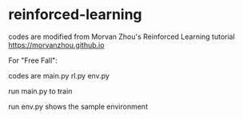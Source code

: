 # reinforced-learning

codes are modified from Morvan Zhou's Reinforced Learning tutorial https://morvanzhou.github.io

For "Free Fall":

  codes are main.py rl.py env.py   
  
  run main.py to train
  
  run env.py shows the sample environment
